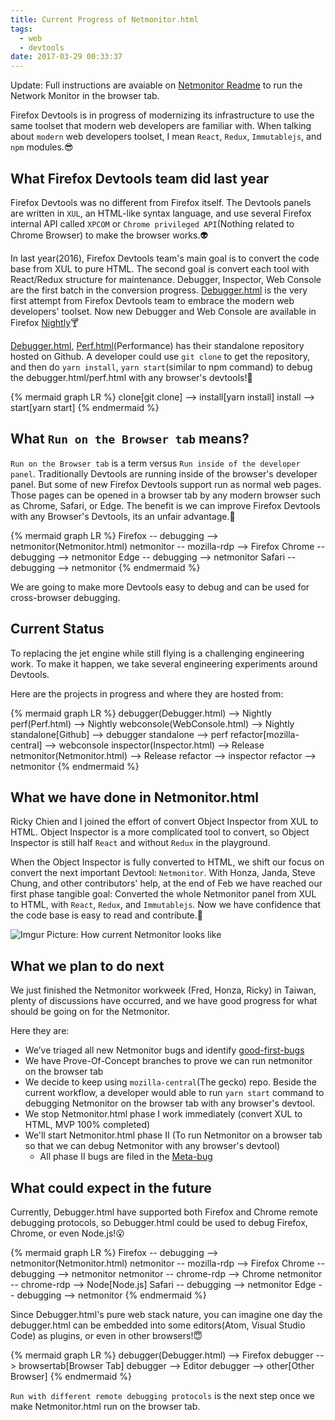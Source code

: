 ```yaml
---
title: Current Progress of Netmonitor.html
tags:
  - web
  - devtools
date: 2017-03-29 00:33:37
---
```


Update: Full instructions are avaiable on [Netmonitor Readme](https://github.com/mozilla/gecko-dev/blob/master/devtools/client/netmonitor/README.md) to run the Network Monitor in the browser tab.

Firefox Devtools is in progress of modernizing its infrastructure to use the same toolset that modern web developers are familiar with. When talking about `modern` web developers toolset, I mean `React`, `Redux`, `Immutablejs`, and `npm` modules.😎

## What Firefox Devtools team did last year

Firefox Devtools was no different from Firefox itself. The Devtools panels are written in `XUL`, an HTML-like syntax language, and use several Firefox internal API called `XPCOM` or `Chrome privileged API`(Nothing related to Chrome Browser) to make the browser works.👽

In last year(2016), Firefox Devtools team's main goal is to convert the code base from XUL to pure HTML. The second goal is convert each tool with React/Redux structure for maintenance. Debugger, Inspector, Web Console are the first batch in the conversion progress.
[Debugger.html](https://hacks.mozilla.org/2016/09/introducing-debugger-html/) is the very first attempt from Firefox Devtools team to embrace the modern web developers' toolset. Now new Debugger and Web Console are available in Firefox [Nightly](https://www.mozilla.org/en-US/firefox/channel/desktop/)🍸

[Debugger.html](https://github.com/devtools-html/debugger.html), [Perf.html]()(Performance) has their standalone repository hosted on Github. A developer could use `git clone` to get the repository, and then do `yarn install`, `yarn start`(similar to npm command) to debug the debugger.html/perf.html with any browser's devtools!🚅

{% mermaid graph LR %}
clone[git clone] --> install[yarn install]
install --> start[yarn start]
{% endmermaid %}

## What `Run on the Browser tab` means?

`Run on the Browser tab` is a term versus `Run inside of the developer panel`. Traditionally Devtools are running inside of the browser's developer panel. But some of new Firefox Devtools support run as normal web pages. Those pages can be opened in a browser tab by any modern browser such as Chrome, Safari, or Edge. The benefit is we can improve Firefox Devtools with any Browser's Devtools, its an unfair advantage.🚀

{% mermaid graph LR %}
Firefox -- debugging --> netmonitor(Netmonitor.html)
netmonitor -- mozilla-rdp --> Firefox
Chrome -- debugging --> netmonitor
Edge -- debugging --> netmonitor
Safari -- debugging --> netmonitor
{% endmermaid %}

We are going to make more Devtools easy to debug and can be used for cross-browser debugging.

## Current Status

To replacing the jet engine while still flying is a challenging engineering work. To make it happen, we take several engineering experiments around Devtools.

Here are the projects in progress and where they are hosted from:

{% mermaid graph LR %}
debugger(Debugger.html) --> Nightly
perf(Perf.html) --> Nightly
webconsole(WebConsole.html) --> Nightly
standalone[Github] --> debugger
standalone --> perf
refactor[mozilla-central] --> webconsole
inspector(Inspector.html) --> Release
netmonitor(Netmonitor.html) --> Release
refactor --> inspector
refactor --> netmonitor
{% endmermaid %}

## What we have done in Netmonitor.html

Ricky Chien and I joined the effort of convert Object Inspector from XUL to HTML. Object Inspector is a more complicated tool to convert, so Object Inspector is still half `React` and without `Redux` in the playground.

When the Object Inspector is fully converted to HTML, we shift our focus on convert the next important Devtool: `Netmonitor`. With Honza, Janda, Steve Chung, and other contributors' help, at the end of Feb we have reached our first phase tangible goal: Converted the whole Netmonitor panel from XUL to HTML, with `React`, `Redux`, and `Immutablejs`. Now we have confidence that the code base is easy to read and contribute.🤗

![Imgur](http://i.imgur.com/aiqBXV5.png)
Picture: How current Netmonitor looks like

## What we plan to do next

We just finished the Netmonitor workweek (Fred, Honza, Ricky) in Taiwan, plenty of discussions have occurred, and we have good progress for what should be going on for the Netmonitor.

Here they are:

* We’ve triaged all new Netmonitor bugs and identify [good-first-bugs](http://firefox-dev.tools/?easy&tool=network)
* We have Prove-Of-Concept branches to prove we can run netmonitor on the browser tab
* We decide to keep using `mozilla-central`(The gecko) repo. Beside the current workflow, a developer would able to run `yarn start` command to debugging Netmonitor on the browser tab with any browser's devtool.
* We stop Netmonitor.html phase I work immediately (convert XUL to HTML, MVP 100% completed)
* We'll start Netmonitor.html phase II (To run Netmonitor on a browser tab so that we can debug Netmonitor with any browser's devtool)
  * All phase II bugs are filed in the [Meta-bug](https://bugzilla.mozilla.org/show_bug.cgi?id=1348737)

## What could expect in the future

Currently, Debugger.html have supported both Firefox and Chrome remote debugging protocols, so Debugger.html could be used to debug Firefox, Chrome, or even Node.js!😮

{% mermaid graph LR %}
Firefox -- debugging --> netmonitor(Netmonitor.html)
netmonitor -- mozilla-rdp --> Firefox
Chrome -- debugging --> netmonitor
netmonitor -- chrome-rdp --> Chrome
netmonitor -- chrome-rdp --> Node[Node.js]
Safari -- debugging --> netmonitor
Edge -- debugging --> netmonitor
{% endmermaid %}

Since Debugger.html's pure web stack nature, you can imagine one day the debugger.html can be embedded into some editors(Atom, Visual Studio Code) as plugins, or even in other browsers!😇

{% mermaid graph LR %}
debugger(Debugger.html) --> Firefox
debugger --> browsertab[Browser Tab]
debugger --> Editor
debugger --> other[Other Browser]
{% endmermaid %}

`Run with different remote debugging protocols` is the next step once we make Netmonitor.html run on the browser tab.
